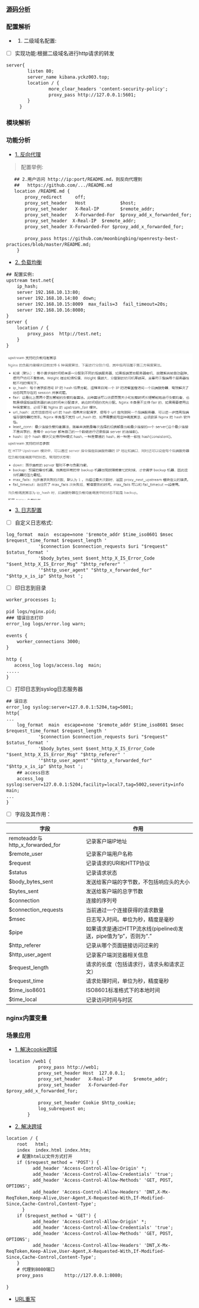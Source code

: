 ### [源码分析](https://github.com/xuanchengsunjin/Jim_note/blob/sandbox/note/C++/nginx_content/nginx_content.md)

### 配置解析

- 1. 二级域名配置:
- [ ] 实现功能:根据二级域名进行http请求的转发
```linux
server{
        listen 80;
        server_name kibana.yckz003.top;
        location / {
                more_clear_headers 'content-security-policy';
                proxy_pass http://127.0.0.1:5601;
        }
     }
```
### 模块解析

### 功能分析

- [1. 反向代理](http://wiki.jikexueyuan.com/project/openresty/ngx/reverse_proxy.html)
> 配置举例:
```linux
   ## 2.用户访问 http://ip:port/README.md，则反向代理到
   ##   https://github.com/.../README.md
   location /README.md {
       proxy_redirect     off;
       proxy_set_header   Host             $host;
       proxy_set_header   X-Real-IP        $remote_addr;
       proxy_set_header   X-Forwarded-For  $proxy_add_x_forwarded_for;
       proxy_set_header  X-Real-IP  $remote_addr;
       proxy_set_header X-Forwarded-For $proxy_add_x_forwarded_for;
       
       proxy_pass https://github.com/moonbingbing/openresty-best-practices/blob/master/README.md;
    }
```
- [2. 负载均衡](http://wiki.jikexueyuan.com/project/openresty/ngx/balancer.html)

```linux
## 配置实例:
upstream test.net{
    ip_hash;
    server 192.168.10.13:80;
    server 192.168.10.14:80  down;
    server 192.168.10.15:8009  max_fails=3  fail_timeout=20s;
    server 192.168.10.16:8080;
}
server {
    location / {
        proxy_pass  http://test.net;
    }
}
```
<div align="center">
    <img src="https://github.com/xuanchengsunjin/Jim_note/blob/sandbox/resource/img/tec_note/nginx_fuzai.png" width="700px">
</div>

- [3. 日志配置](http://wiki.jikexueyuan.com/project/openresty/ngx/nginx_log.html)
- [ ] 自定义日志格式:
```linux
log_format  main  escape=none '$remote_addr $time_iso8601 $msec $request_time_format $request_length '
            '$connection $connection_requests $uri "$request" $status_format '
            '$body_bytes_sent $sent_http_X_IS_Error_Code "$sent_http_X_IS_Error_Msg" "$http_referer" '
            '"$http_user_agent" "$http_x_forwarded_for" "$http_x_is_ip" $http_host ';
```
- [ ] 印日志到目录
```linux
worker_processes 1;

pid logs/nginx.pid;
### 错误日志打印
error_log logs/error.log warn;

events {
    worker_connections 3000;
}

http {
   access_log logs/access.log  main;
.....
}
```
- [ ] 打印日志到syslog日志服务器
```linux
## 误日志
error_log syslog:server=127.0.0.1:5204,tag=5001;
http{
...
    log_format  main  escape=none '$remote_addr $time_iso8601 $msec $request_time_format $request_length '
            '$connection $connection_requests $uri "$request" $status_format '
            '$body_bytes_sent $sent_http_X_IS_Error_Code "$sent_http_X_IS_Error_Msg" "$http_referer" '
            '"$http_user_agent" "$http_x_forwarded_for" "$http_x_is_ip" $http_host ';
    ## access日志
    access_log syslog:server=127.0.0.1:5204,facility=local7,tag=5002,severity=info main;
...
}
```
- [ ] 字段及其作用：

| 字段 | 作用  |
| ---- | ---- |
| remoteaddr与http_x_forwarded_for | 记录客户端IP地址   |
| $remote_user | 记录客户端用户名称  |
| $request |记录请求的URI和HTTP协议   | 
| $status  |	记录请求状态   |
| $body_bytes_sent  |	发送给客户端的字节数，不包括响应头的大小   |
| $bytes_sent |	发送给客户端的总字节数   |
| $connection |	连接的序列号   |
| $connection_requests |	当前通过一个连接获得的请求数量   |
| $msec | 日志写入时间。单位为秒，精度是毫秒   |
| $pipe | 如果请求是通过HTTP流水线(pipelined)发送，pipe值为“p”，否则为“.”   |
| $http_referer	| 记录从哪个页面链接访问过来的   |   
| $http_user_agent | 记录客户端浏览器相关信息   |   
| $request_length | 请求的长度（包括请求行，请求头和请求正文）   |
| $request_time	| 请求处理时间，单位为秒，精度毫秒   |
| $time_iso8601 | ISO8601标准格式下的本地时间   |
| $time_local | 记录访问时间与时区   |
### nginx内置变量

### 场景应用

- [1. 解决cookie跨域](https://www.cnblogs.com/hujunzheng/p/5744755.html)
```linux
 location /web1 {
            proxy_pass http://web1;
            proxy_set_header Host  127.0.0.1;
            proxy_set_header   X-Real-IP        $remote_addr;
            proxy_set_header   X-Forwarded-For  $proxy_add_x_forwarded_for;
 
            proxy_set_header Cookie $http_cookie;
            log_subrequest on;
        }
```

- [2. 解决跨域](https://www.cnblogs.com/morethink/p/6628757.html)
```linux
location / {
    root   html;
    index  index.html index.htm;
    # 配置html以文件方式打开
    if ($request_method = 'POST') {
          add_header 'Access-Control-Allow-Origin' *;
          add_header 'Access-Control-Allow-Credentials' 'true';
          add_header 'Access-Control-Allow-Methods' 'GET, POST, OPTIONS';
          add_header 'Access-Control-Allow-Headers' 'DNT,X-Mx-ReqToken,Keep-Alive,User-Agent,X-Requested-With,If-Modified-Since,Cache-Control,Content-Type';
      }
    if ($request_method = 'GET') {
          add_header 'Access-Control-Allow-Origin' *;
          add_header 'Access-Control-Allow-Credentials' 'true';
          add_header 'Access-Control-Allow-Methods' 'GET, POST, OPTIONS';
          add_header 'Access-Control-Allow-Headers' 'DNT,X-Mx-ReqToken,Keep-Alive,User-Agent,X-Requested-With,If-Modified-Since,Cache-Control,Content-Type';
    }
    # 代理到8080端口
    proxy_pass        http://127.0.0.1:8080;

}
```

- [URL重写](http://www.360doc.com/content/13/1205/06/14234135_334577912.shtml)
